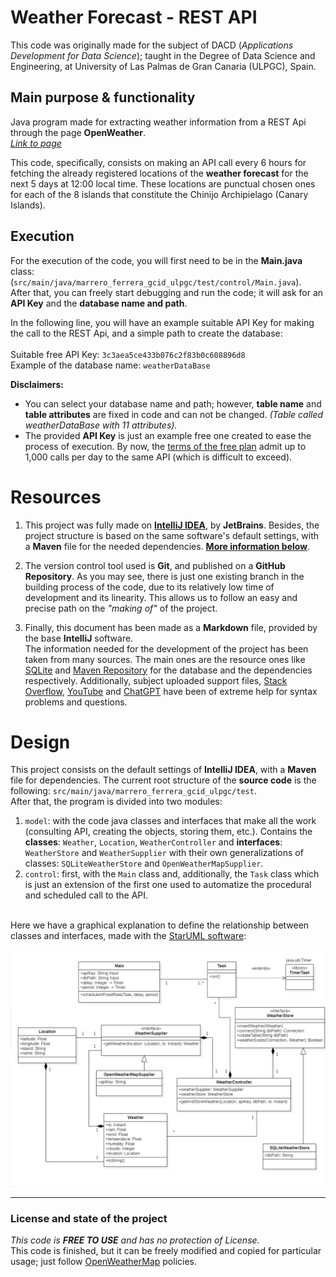 # Weather Forecast - REST API
This code was originally made for the subject of DACD (*Applications Development for Data Science*); taught in the Degree
of Data Science and Engineering, at University of Las Palmas de Gran Canaria (ULPGC), Spain.

## Main purpose & functionality
Java program made for extracting weather information from a REST Api through the page **OpenWeather**. \
[*Link to page*](https://openweathermap.org)  
<a name="openweather"></a>


This code, specifically, consists on making an API call every 6 hours for fetching the already registered locations of the **weather forecast** for the next 5 days at 12:00 local time. These locations are punctual chosen ones for each of the 8 islands that constitute the Chinijo Archipielago (Canary Islands).


## Execution

For the execution of the code, you will first need to be in the **Main.java** class: (```src/main/java/marrero_ferrera_gcid_ulpgc/test/control/Main.java```). \
After that, you can freely start debugging and run the code; it will ask for an **API Key** and the **database name and path**.


In the following line, you will have an example suitable API Key for making the call to the REST Api, and a simple path to create the database: \
\
Suitable free API Key: ```3c3aea5ce433b076c2f83b0c608896d8``` \
Example of the database name: ```weatherDataBase``` 


**Disclaimers:**
- You can select your database name and path; however, **table name** and **table attributes** are fixed in code and can not be changed. _(Table called weatherDataBase with 11 attributes)._
- The provided **API Key** is just an example free one created to ease the process of execution. By now, the [terms of the free plan](https://home.openweathermap.org/subscriptions) admit up to 1,000 calls per day to the same API (which is difficult to exceed).

# Resources
1. This project was fully made on **[IntelliJ IDEA](https://www.jetbrains.com/es-es/idea/)**, by **JetBrains**. Besides, the project structure is based on the same software's default
settings, with a **Maven** file for the needed dependencies. **[More information below](#design-)**.


2. The version control tool used is **Git**, and published on a **GitHub Repository**. As you may see, there is just one existing branch in the building process of the code, due to its relatively low time of development and its linearity. This allows us to follow an easy and precise path on the _"making of"_ of the project.


3. Finally, this document has been made as a **Markdown** file, provided by the base **IntelliJ** software.   
The information needed for the development of the project has been taken from many sources. The main ones are the resource ones like [SQLite](https://www.sqlite.org/index.html) and [Maven Repository](https://mvnrepository.com) for the database and the dependencies respectively. Additionally, subject uploaded support files, [Stack Overflow](https://www.google.com/url?sa=t&rct=j&q=&esrc=s&source=web&cd=&cad=rja&uact=8&ved=2ahUKEwia3r6cxsiCAxW5V6QEHd52AF0QFnoECA8QAQ&url=https%3A%2F%2Fstackoverflow.com%2F&usg=AOvVaw0C-i47dSU_h02E_IQoAztO&opi=89978449), [YouTube](https://www.youtube.com/) and [ChatGPT](https://chat.openai.com) have been of extreme help for syntax problems and questions.

# Design 

This project consists on the default settings of **IntelliJ IDEA**, with a **Maven** file for dependencies. The current root structure of the **source code** is the following: `src/main/java/marrero_ferrera_gcid_ulpgc/test`.  
After that, the program is divided into two modules:
1. `model`: with the code java classes and interfaces that make all the work (consulting API, creating the objects, storing them, etc.). Contains the **classes**: `Weather`, `Location`, `WeatherController` and **interfaces**: `WeatherStore` and `WeatherSupplier` with their own generalizations of classes: `SQLiteWeatherStore` and `OpenWeatherMapSupplier`.
2. `control`: first, with the `Main` class and, additionally, the `Task` class which is just an extension of the first one used to automatize the procedural and scheduled call to the API.

\
Here we have a graphical explanation to define the relationship between classes and interfaces, made with the [StarUML software](https://staruml.io/download/):     

![UML Weather Diagram](./src/main/resources/Weather_UML_ClassDiagram.png)

---

### License and state of the project
_This code is **FREE TO USE** and has no protection of License._   
This code is finished, but it can be freely modified and copied for particular usage; just follow [OpenWeatherMap](#main-purpose--functionality) policies.
